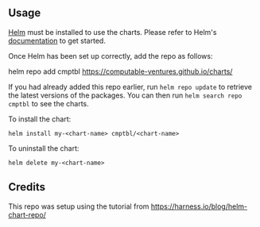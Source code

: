 ## Usage

[Helm](https://helm.sh) must be installed to use the charts.  Please refer to
Helm's [documentation](https://helm.sh/docs) to get started.

Once Helm has been set up correctly, add the repo as follows:

  helm repo add cmptbl https://computable-ventures.github.io/charts/

If you had already added this repo earlier, run `helm repo update` to retrieve
the latest versions of the packages.  You can then run `helm search repo
cmptbl` to see the charts.

To install the <chart-name> chart:

    helm install my-<chart-name> cmptbl/<chart-name>

To uninstall the chart:

    helm delete my-<chart-name>

## Credits

This repo was setup using the tutorial from https://harness.io/blog/helm-chart-repo/
